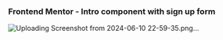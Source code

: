 ### Frontend Mentor - Intro component with sign up form

![Uploading Screenshot from 2024-06-10 22-59-35.png…]()

